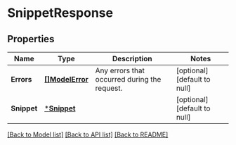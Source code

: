 # SnippetResponse

## Properties

 Name        | Type                         | Description                                  | Notes                        
-------------|------------------------------|----------------------------------------------|------------------------------
 **Errors**  | [**[]ModelError**](Error.md) | Any errors that occurred during the request. | [optional] [default to null] 
 **Snippet** | [***Snippet**](Snippet.md)   |                                              | [optional] [default to null] 

[[Back to Model list]](../README.md#documentation-for-models) [[Back to API list]](../README.md#documentation-for-api-endpoints) [[Back to README]](../README.md)


